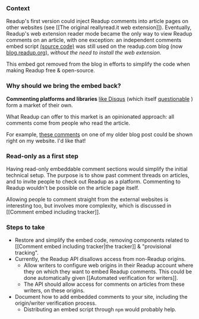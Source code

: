### Context

Readup's first version could inject Readup comments into article pages on other websites (see [[The original reallyread.it web extension]]). Eventually, Readup's web extension reader mode became the only way to view Readup comments on an article, with one exception: an independent comments embed script [(source code)](https://github.com/reallyreadit/web/tree/master/src/embed) was still used on the readup.com blog (now [blog.readup.org](https://blog.readup.org)), _without the need to install the web extension._

This embed got removed from the blog in efforts to simplify the code when making Readup free & open-source.

### Why should we bring the embed back?

**Commenting platforms and libraries** [like Disqus](https://alternativeto.net/software/disqus/) (which itself [questionable](https://supunkavinda.blog/disqus) ) form a market of their own.

What Readup can offer to this market is an opinionated approach: all comments come from people who read the article.

For example, [these comments](https://readup.org/comments/thorgalleme/little-adventures-on-a-cycling-trip--thor-galle) on one of my older blog post could be shown right on my website. I'd like that!

### Read-only as a first step

Having read-only embeddable comment sections would simplify the initial technical setup. The purpose is to show past comment threads on articles, and to invite people to check out Readup as a platform. Commenting to Readup wouldn't be possible on the article page itself.

Allowing people to comment straight from the external websites is interesting too, but involves more complexity, which is discussed in [[Comment embed including tracker]].

### Steps to take

- Restore and simplify the embed code, removing components related to [[Comment embed including tracker|the tracker]] & "provisional tracking".
- Currently, the Readup API disallows access from non-Readup origins.
  - Allow writers to configure web origins in their Readup account where they on which they want to embed Readup comments. This could be done automatically given [[Automated verification for writers]].
  - The API should allow access for comments on articles from these writers, on these origins.
- Document how to add embedded comments to your site, including the origin/writer verification process.
  - Distributing an embed script through `npm` would probably help.
